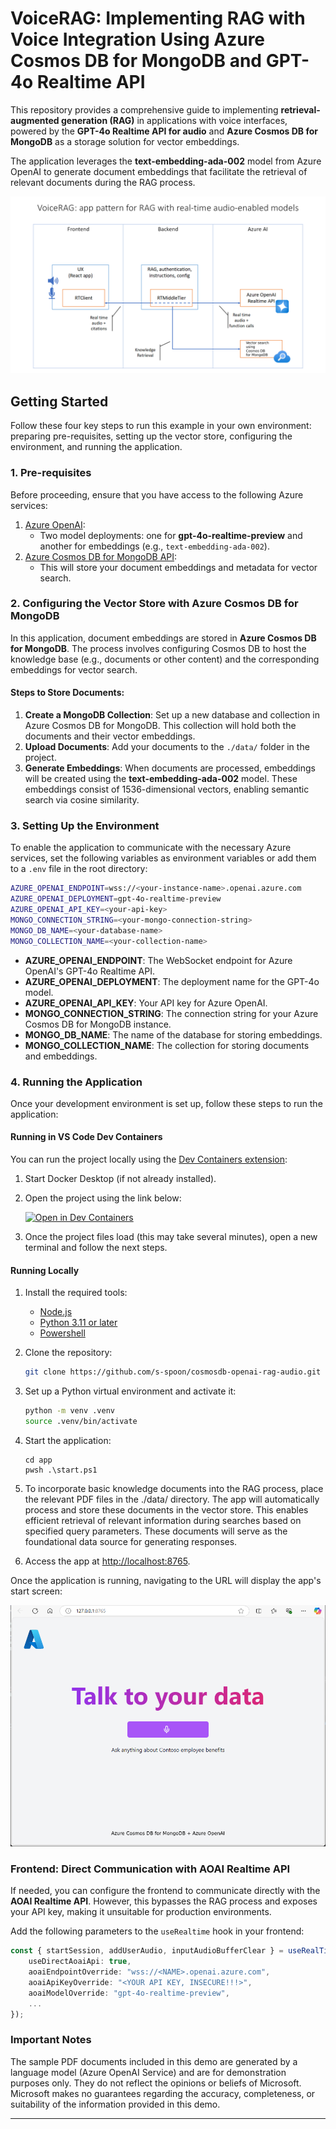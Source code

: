 # VoiceRAG: Implementing RAG with Voice Integration Using Azure Cosmos DB for MongoDB and GPT-4o Realtime API

This repository provides a comprehensive guide to implementing **retrieval-augmented generation (RAG)** in applications with voice interfaces, powered by the **GPT-4o Realtime API for audio** and **Azure Cosmos DB for MongoDB** as a storage solution for vector embeddings.

The application leverages the **text-embedding-ada-002** model from Azure OpenAI to generate document embeddings that facilitate the retrieval of relevant documents during the RAG process.

![RTMTPattern](docs/RTMTPattern.png)

## Getting Started

Follow these four key steps to run this example in your own environment: preparing pre-requisites, setting up the vector store, configuring the environment, and running the application.

### 1. Pre-requisites

Before proceeding, ensure that you have access to the following Azure services:

1. [Azure OpenAI](https://ms.portal.azure.com/#create/Microsoft.CognitiveServicesOpenAI):
    - Two model deployments: one for **gpt-4o-realtime-preview** and another for embeddings (e.g., `text-embedding-ada-002`).
2. [Azure Cosmos DB for MongoDB API](https://ms.portal.azure.com/#create/Microsoft.CosmosDBMongoAPI):
    - This will store your document embeddings and metadata for vector search.

### 2. Configuring the Vector Store with Azure Cosmos DB for MongoDB

In this application, document embeddings are stored in **Azure Cosmos DB for MongoDB**. The process involves configuring Cosmos DB to host the knowledge base (e.g., documents or other content) and the corresponding embeddings for vector search.

#### Steps to Store Documents:

1. **Create a MongoDB Collection**: Set up a new database and collection in Azure Cosmos DB for MongoDB. This collection will hold both the documents and their vector embeddings.
2. **Upload Documents**: Add your documents to the `./data/` folder in the project.
3. **Generate Embeddings**: When documents are processed, embeddings will be created using the **text-embedding-ada-002** model. These embeddings consist of 1536-dimensional vectors, enabling semantic search via cosine similarity.

### 3. Setting Up the Environment

To enable the application to communicate with the necessary Azure services, set the following variables as environment variables or add them to a `.env` file in the root directory:

```bash
AZURE_OPENAI_ENDPOINT=wss://<your-instance-name>.openai.azure.com
AZURE_OPENAI_DEPLOYMENT=gpt-4o-realtime-preview
AZURE_OPENAI_API_KEY=<your-api-key>
MONGO_CONNECTION_STRING=<your-mongo-connection-string>
MONGO_DB_NAME=<your-database-name>
MONGO_COLLECTION_NAME=<your-collection-name>
```

-   **AZURE_OPENAI_ENDPOINT**: The WebSocket endpoint for Azure OpenAI's GPT-4o Realtime API.
-   **AZURE_OPENAI_DEPLOYMENT**: The deployment name for the GPT-4o model.
-   **AZURE_OPENAI_API_KEY**: Your API key for Azure OpenAI.
-   **MONGO_CONNECTION_STRING**: The connection string for your Azure Cosmos DB for MongoDB instance.
-   **MONGO_DB_NAME**: The name of the database for storing embeddings.
-   **MONGO_COLLECTION_NAME**: The collection for storing documents and embeddings.

### 4. Running the Application

Once your development environment is set up, follow these steps to run the application:

#### Running in VS Code Dev Containers

You can run the project locally using the [Dev Containers extension](https://marketplace.visualstudio.com/items?itemName=ms-vscode-remote.remote-containers):

1. Start Docker Desktop (if not already installed).
2. Open the project using the link below:

    [![Open in Dev Containers](https://img.shields.io/static/v1?style=for-the-badge&label=Dev%20Containers&message=Open&color=blue&logo=visualstudiocode)](https://vscode.dev/redirect?url=vscode://ms-vscode-remote.remote-containers/cloneInVolume?url=https://github.com/azure-samples/aisearch-openai-rag-audio)

3. Once the project files load (this may take several minutes), open a new terminal and follow the next steps.

#### Running Locally

1. Install the required tools:

    - [Node.js](https://nodejs.org/en)
    - [Python 3.11 or later](https://www.python.org/downloads/)
    - [Powershell](https://learn.microsoft.com/powershell/scripting/install/installing-powershell)

2. Clone the repository:

    ```bash
    git clone https://github.com/s-spoon/cosmosdb-openai-rag-audio.git
    ```

3. Set up a Python virtual environment and activate it:

    ```bash
    python -m venv .venv
    source .venv/bin/activate
    ```

4. Start the application:

    ```pwsh
    cd app
    pwsh .\start.ps1
    ```

5. To incorporate basic knowledge documents into the RAG process, place the relevant PDF files in the ./data/ directory. The app will automatically process and store these documents in the vector store. This enables efficient retrieval of relevant information during searches based on specified query parameters. These documents will serve as the foundational data source for generating responses.

6. Access the app at [http://localhost:8765](http://localhost:8765).

Once the application is running, navigating to the URL will display the app's start screen:

![App Screenshot](docs/talktoyourdataapp.png)

### Frontend: Direct Communication with AOAI Realtime API

If needed, you can configure the frontend to communicate directly with the **AOAI Realtime API**. However, this bypasses the RAG process and exposes your API key, making it unsuitable for production environments.

Add the following parameters to the `useRealtime` hook in your frontend:

```typescript
const { startSession, addUserAudio, inputAudioBufferClear } = useRealTime({
    useDirectAoaiApi: true,
    aoaiEndpointOverride: "wss://<NAME>.openai.azure.com",
    aoaiApiKeyOverride: "<YOUR API KEY, INSECURE!!!>",
    aoaiModelOverride: "gpt-4o-realtime-preview",
    ...
});
```

### Important Notes

The sample PDF documents included in this demo are generated by a language model (Azure OpenAI Service) and are for demonstration purposes only. They do not reflect the opinions or beliefs of Microsoft. Microsoft makes no guarantees regarding the accuracy, completeness, or suitability of the information provided in this demo.

---
